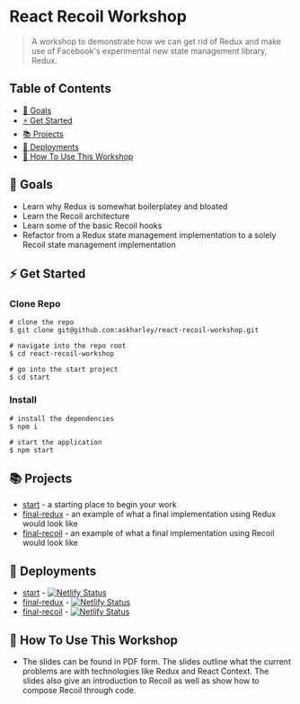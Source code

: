 # React Recoil Workshop

> A workshop to demonstrate how we can get rid of Redux and make use of Facebook's experimental new state management library, Redux.

## Table of Contents
* [🎯 Goals](#goals)
* [⚡ Get Started](#get-started)
* [📚 Projects](#projects)
* [🤖 Deployments](#deployments)
* [🚀 How To Use This Workshop](#how-to-use-this-workshop)

## 🎯 Goals

- Learn why Redux is somewhat boilerplatey and bloated
- Learn the Recoil architecture
- Learn some of the basic Recoil hooks
- Refactor from a Redux state management implementation to a solely Recoil state management implementation

## ⚡ Get Started

### Clone Repo
```
# clone the repo
$ git clone git@github.com:askharley/react-recoil-workshop.git

# navigate into the repo root
$ cd react-recoil-workshop

# go into the start project
$ cd start
```

### Install
```
# install the dependencies
$ npm i

# start the application
$ npm start
```

## 📚 Projects

* [start](https://github.com/askharley/react-recoil-workshop/tree/main/start) - a starting place to begin your work
* [final-redux](https://github.com/askharley/react-recoil-workshop/tree/main/final-redux) - an example of what a final implementation using Redux would look like
* [final-recoil](https://github.com/askharley/react-recoil-workshop/tree/main/final-recoil) - an example of what a final implementation using Recoil would look like

## 🤖 Deployments

* [start](https://react-recoil-workshop-start.netlify.app/) - [![Netlify Status](https://api.netlify.com/api/v1/badges/71a180da-fc6f-414d-8cb8-201cb7d9e161/deploy-status)](https://app.netlify.com/sites/react-recoil-workshop-start/deploys)
* [final-redux](https://react-recoil-workshop-final-redux.netlify.app/) - [![Netlify Status](https://api.netlify.com/api/v1/badges/71a180da-fc6f-414d-8cb8-201cb7d9e161/deploy-status)](https://app.netlify.com/sites/react-recoil-workshop-final-redux/deploys)
* [final-recoil](https://react-recoil-workshop-final-recoil.netlify.app/) - [![Netlify Status](https://api.netlify.com/api/v1/badges/71a180da-fc6f-414d-8cb8-201cb7d9e161/deploy-status)](https://app.netlify.com/sites/react-recoil-workshop-final-recoil/deploys)


## 🚀 How To Use This Workshop
- The slides can be found in PDF form. The slides outline what the current problems are with technologies like Redux and React Context. The slides also give an introduction to Recoil as well as show how to compose Recoil through code.
